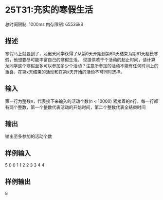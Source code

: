 # 25T31:充实的寒假生活
总时间限制: 1000ms 内存限制: 65536kB
## 描述
寒假马上就要到了，龙傲天同学获得了从第0天开始到第60天结束为期61天超长寒假，他想要尽可能丰富自己的寒假生活。
现提供若干个活动的起止时间，请计算龙同学这个寒假至多可以参加多少个活动？注意所参加的活动不能有任何时间上的重叠，在第x天结束的活动和在第x天开始的活动不可同时选择。

## 输入
第一行为整数n，代表接下来输入的活动个数(n < 10000)
紧接着的n行，每一行都有两个整数，第一个整数代表活动的开始时间，第二个整数代表全结束时间
## 输出
输出至多参加的活动个数
## 样例输入
5
0 0
1 1
2 2
3 3
4 4
## 样例输出
5